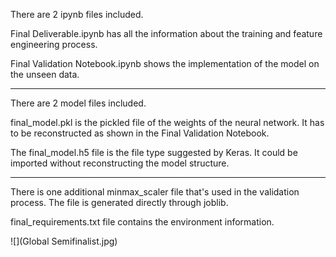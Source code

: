 There are 2 ipynb files included. 

Final Deliverable.ipynb has all the information about the training and feature engineering process.

Final Validation Notebook.ipynb shows the implementation of the model on the unseen data.

---
There are 2 model files included.

final_model.pkl is the pickled file of the weights of the neural network. It has to be reconstructed as shown in the Final Validation Notebook.

The final_model.h5 file is the file type suggested by Keras. It could be imported without reconstructing the model structure.

---
There is one additional minmax_scaler file that's used in the validation process. The file is generated directly through joblib.

final_requirements.txt file contains the environment information.

![](Global Semifinalist.jpg)
